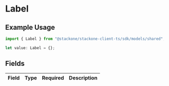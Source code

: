 # Label

## Example Usage

```typescript
import { Label } from "@stackone/stackone-client-ts/sdk/models/shared";

let value: Label = {};
```

## Fields

| Field       | Type        | Required    | Description |
| ----------- | ----------- | ----------- | ----------- |